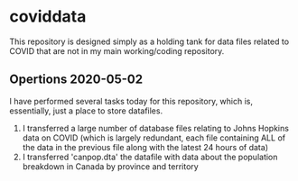# coviddata

This repository is designed simply as a holding tank for data files related to COVID that are not in my main working/coding repository.

## Opertions 2020-05-02

I have performed several tasks today for this repository, which is, essentially, just a place to store datafiles.

1. I transferred a large number of database files relating to Johns Hopkins data on COVID (which is largely redundant, each file containing ALL of the data in the previous file along with the latest 24 hours of data)
2. I transferred 'canpop.dta' the datafile with data about the population breakdown in Canada by province and territory





